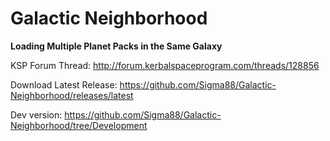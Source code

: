 # Galactic Neighborhood

**Loading Multiple Planet Packs in the Same Galaxy**

KSP Forum Thread: http://forum.kerbalspaceprogram.com/threads/128856

Download Latest Release: https://github.com/Sigma88/Galactic-Neighborhood/releases/latest

Dev version: https://github.com/Sigma88/Galactic-Neighborhood/tree/Development
